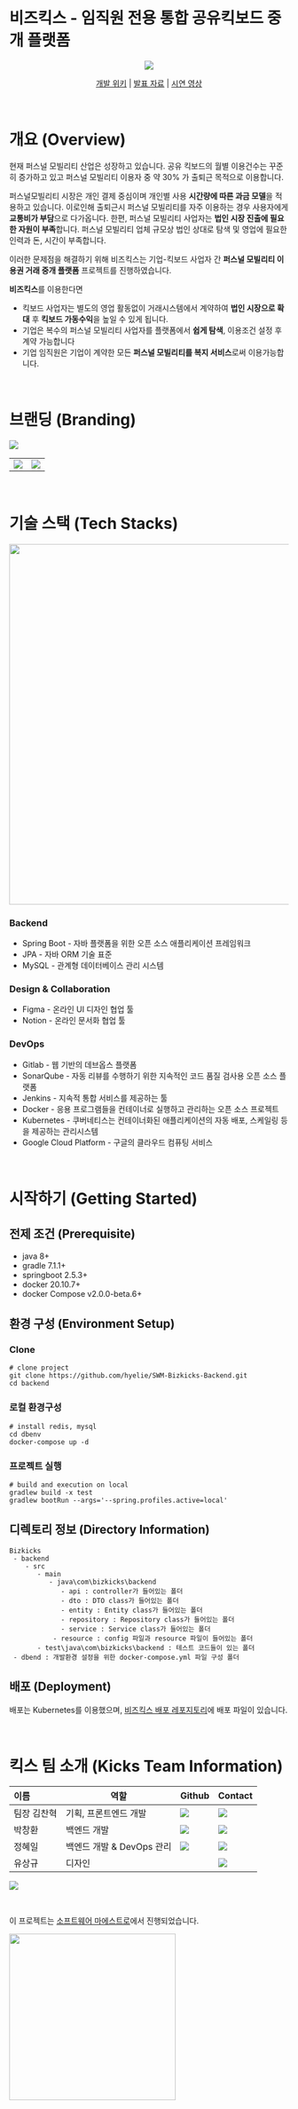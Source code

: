# 비즈킥스 - 임직원 전용 통합 공유킥보드 중개 플랫폼

<p align="center">
	<img src="./images/cover.png">
</p>

<p align="center">
<a href="https://github.com/hyelie/SWM-Bizkicks-Backend/wiki">개발 위키</a> 
| 
<a href="https://github.com/hyelie/SWM-Bizkicks-Backend/blob/master/bizkicks_presentation.pdf">발표 자료</a> 
| 
<a href="https://drive.google.com/file/d/1pOhBv3eOGgNiMYbV4DVqOpi5u0o4OrQK/view?usp=share_link">시연 영상</a>
</p>

<br>

# 개요 (Overview)
현재 퍼스널 모빌리티 산업은 성장하고 있습니다. 공유 킥보드의 월별 이용건수는 꾸준히 증가하고 있고 퍼스널 모빌리티 이용자 중 약 30% 가 출퇴근 목적으로 이용합니다.

퍼스널모빌리티 시장은 개인 결제 중심이며 개인별 사용 **시간량에 따른 과금 모델**을 적용하고 있습니다. 이로인해 출퇴근시 퍼스널 모빌리티를 자주 이용하는 경우 사용자에게 **교통비가 부담**으로 다가옵니다. 한편, 퍼스널 모빌리티 사업자는 **법인 시장 진출에 필요한 자원이 부족**합니다. 퍼스널 모빌리티 업체 규모상 법인 상대로 탐색 및 영업에 필요한 인력과 돈, 시간이 부족합니다.

이러한 문제점을 해결하기 위해 비즈킥스는 기업-킥보드 사업자 간 **퍼스널 모빌리티 이용권 거래 중개 플랫폼** 프로젝트를 진행하였습니다.

**비즈킥스**를 이용한다면
- 킥보드 사업자는 별도의 영업 활동없이 거래시스템에서 계약하여 **법인 시장으로 확대** 후 **킥보드 가동수익**을 높일 수 있게 됩니다.
- 기업은 복수의 퍼스널 모빌리티 사업자를 플랫폼에서 **쉽게 탐색**, 이용조건 설정 후 계약 가능합니다
- 기업 임직원은 기업이 계약한 모든 **퍼스널 모빌리티를 복지 서비스**로써 이용가능합니다.

<br>

# 브랜딩 (Branding)
![](./images/banner.png)

<table>
<tr>
    <td><img src="./images/leaflet-inside.png"/></td>
    <td><img src="./images/leaflet-outside.png"/> </td>
</tr>
</table>

<br>

# 기술 스택 (Tech Stacks)
<img src="./images/techstack.png" width=650>

### Backend
- Spring Boot - 자바 플랫폼을 위한 오픈 소스 애플리케이션 프레임워크
- JPA - 자바 ORM 기술 표준
- MySQL - 관계형 데이터베이스 관리 시스템

### Design & Collaboration 
- Figma - 온라인 UI 디자인 협업 툴
- Notion - 온라인 문서화 협업 툴

### DevOps
- Gitlab - 웹 기반의 데브옵스 플랫폼
- SonarQube - 자동 리뷰를 수행하기 위한 지속적인 코드 품질 검사용 오픈 소스 플랫폼
- Jenkins - 지속적 통합 서비스를 제공하는 툴
- Docker - 응용 프로그램들을 컨테이너로 실행하고 관리하는 오픈 소스 프로젝트
- Kubernetes - 쿠버네티스는 컨테이너화된 애플리케이션의 자동 배포, 스케일링 등을 제공하는 관리시스템
- Google Cloud Platform - 구글의 클라우드 컴퓨팅 서비스

<br>

# 시작하기 (Getting Started)
## 전제 조건 (Prerequisite)
- java 8+
- gradle 7.1.1+
- springboot 2.5.3+
- docker 20.10.7+
- docker Compose v2.0.0-beta.6+

## 환경 구성 (Environment Setup)
### Clone
```
# clone project
git clone https://github.com/hyelie/SWM-Bizkicks-Backend.git
cd backend
```

### 로컬 환경구성
```
# install redis, mysql
cd dbenv
docker-compose up -d
```

### 프로젝트 실행
```
# build and execution on local
gradlew build -x test
gradlew bootRun --args='--spring.profiles.active=local'
```

## 디렉토리 정보 (Directory Information)
```
Bizkicks
 - backend
    - src
       - main
          - java\com\bizkicks\backend
             - api : controller가 들어있는 폴더
             - dto : DTO class가 들어있는 폴더
             - entity : Entity class가 들어있는 폴더
             - repository : Repository class가 들어있는 폴더
             - service : Service class가 들어있는 폴더
           - resource : config 파일과 resource 파일이 들어있는 폴더
       - test\java\com\bizkicks\backend : 테스트 코드들이 있는 폴더
 - dbend : 개발환경 설정을 위한 docker-compose.yml 파일 구성 폴더
```

## 배포 (Deployment)

배포는 Kubernetes를 이용했으며, [비즈킥스 배포 레포지토리](https://github.com/hyelie/SWM-Bizkicks-Kubernetes)에 배포 파일이 있습니다.

<br>

# 킥스 팀 소개 (Kicks Team Information)
|이름|역할|Github|Contact|
|:---|----|----|----|
|팀장 김찬혁|기획, 프론트엔드 개발|<a href="https://github.com/Chanhook"><img src="http://img.shields.io/badge/Chanhook-green?style=social&logo=github"/></a>|<a href="mailto:cksgur97@gmail.com"><img src="https://img.shields.io/badge/cksgur97@gmail.com-green?logo=gmail&style=social"/></a>|
|박창환|백엔드 개발|<a href="https://github.com/korea3611"><img src="http://img.shields.io/badge/korea3611-green?style=social&logo=github"/></a>|<a href="mailto:korea3611@naver.com"><img src="https://img.shields.io/badge/korea3611@naver.com-green?logo=naver&style=social"/></a>|
|정혜일|백엔드 개발 & DevOps 관리|<a href="mailto:https://github.com/hyelie"><img src="http://img.shields.io/badge/hyelie-green?style=social&logo=github"/></a>|<a href="hyelie@postech.ac.kr"><img src="https://img.shields.io/badge/hyelie@postech.ac.kr-green?logo=microsoft-outlook&style=social"/></a>|
|유상규|디자인||<a href="mailto:yousangkue@naver.com"><img src="https://img.shields.io/badge/yousangkue@naver.com-green?logo=naver&style=social"/></a>|

![](./images/thank.png)

<br>

이 프로젝트는 [소프트웨어 마에스트로](https://www.swmaestro.org/)에서 진행되었습니다.

<img src="https://user-images.githubusercontent.com/51824413/175840118-9bd5acc3-4ae2-476e-a3ae-db23b26c519a.png" width=300>
